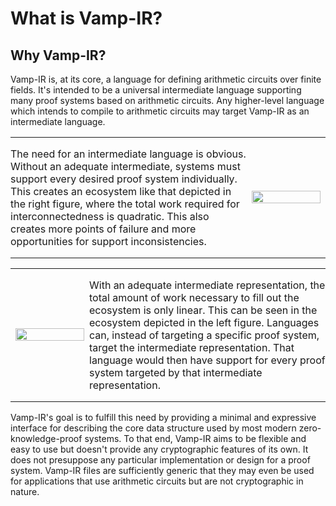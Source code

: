 # What is Vamp-IR?

## Why Vamp-IR?

Vamp-IR is, at its core, a language for defining arithmetic circuits over finite fields. It's intended to be a universal intermediate language supporting many proof systems based on arithmetic circuits. Any higher-level language which intends to compile to arithmetic circuits may target Vamp-IR as an intermediate language. 

<table>
    <tr>
        <td style = "width: 75%; padding: 0; border: none">
            <p>
                The need for an intermediate language is obvious. Without an adequate intermediate, systems must support every desired proof system individually. This creates an ecosystem like that depicted in the right figure, where the total work required for interconnectedness is quadratic. This also creates more points of failure and more opportunities for support inconsistencies.
            </p>
        </td>
        <td style = "border: none">
            <img style = "height: 100%" src="../diagrams/diagram-1-1.svg">
        </td>
    </tr>
</table>
<table>
    <tr>
        <td style = "width: 25%; border: none">
            <img style = "height: 100%" src="../diagrams/diagram-1-2.svg">
        </td>
        <td style = "width: 75%; padding: 0; border: none">
            <p>
                With an adequate intermediate representation, the total amount of work necessary to fill out the ecosystem is only linear. This can be seen in the ecosystem depicted in the left figure. Languages can, instead of targeting a specific proof system, target the intermediate representation. That language would then have support for every proof system targeted by that intermediate representation.
            </p>
        </td>
    </tr>
</table>

Vamp-IR's goal is to fulfill this need by providing a minimal and expressive interface for describing the core data structure used by most modern zero-knowledge-proof systems. To that end, Vamp-IR aims to be flexible and easy to use but doesn't provide any cryptographic features of its own. It does not presuppose any particular implementation or design for a proof system. Vamp-IR files are sufficiently generic that they may even be used for applications that use arithmetic circuits but are not cryptographic in nature.

